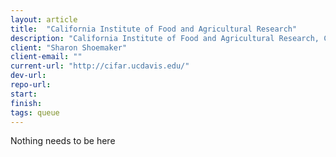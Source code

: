 ```yaml
---
layout: article
title:  "California Institute of Food and Agricultural Research"
description: "California Institute of Food and Agricultural Research, CIFAR *(“see-far”) is a California-centered, global network and innovation hub focused on emerging agri-food innovations, systems, technologies and solutions. CIFAR is headquartered at the University of California, Davis, and has direct access to some of the leading food, agricultural, and environmental science research programs not only in California, but also throughout the United States and the world."
client: "Sharon Shoemaker"
client-email: ""
current-url: "http://cifar.ucdavis.edu/"
dev-url:
repo-url:
start:
finish:
tags: queue
---
```


Nothing needs to be here
